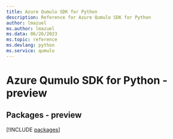```yaml
---
title: Azure Qumulo SDK for Python
description: Reference for Azure Qumulo SDK for Python
author: lmazuel
ms.author: lmazuel
ms.data: 06/26/2023
ms.topic: reference
ms.devlang: python
ms.service: qumulo
---
```

# Azure Qumulo SDK for Python - preview
## Packages - preview
[!INCLUDE [packages](qumulo-index.md)]